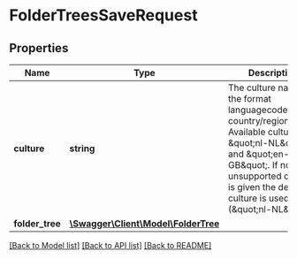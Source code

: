 # FolderTreesSaveRequest

## Properties
Name | Type | Description | Notes
------------ | ------------- | ------------- | -------------
**culture** | **string** | The culture name in the format languagecode2-country/regioncode2. Available cultures: \&quot;nl-NL\&quot; and \&quot;en-GB\&quot;. If no or an unsupported culture is given the default culture is used (\&quot;nl-NL\&quot;). | [optional] 
**folder_tree** | [**\Swagger\Client\Model\FolderTree**](FolderTree.md) |  | 

[[Back to Model list]](../README.md#documentation-for-models) [[Back to API list]](../README.md#documentation-for-api-endpoints) [[Back to README]](../README.md)


